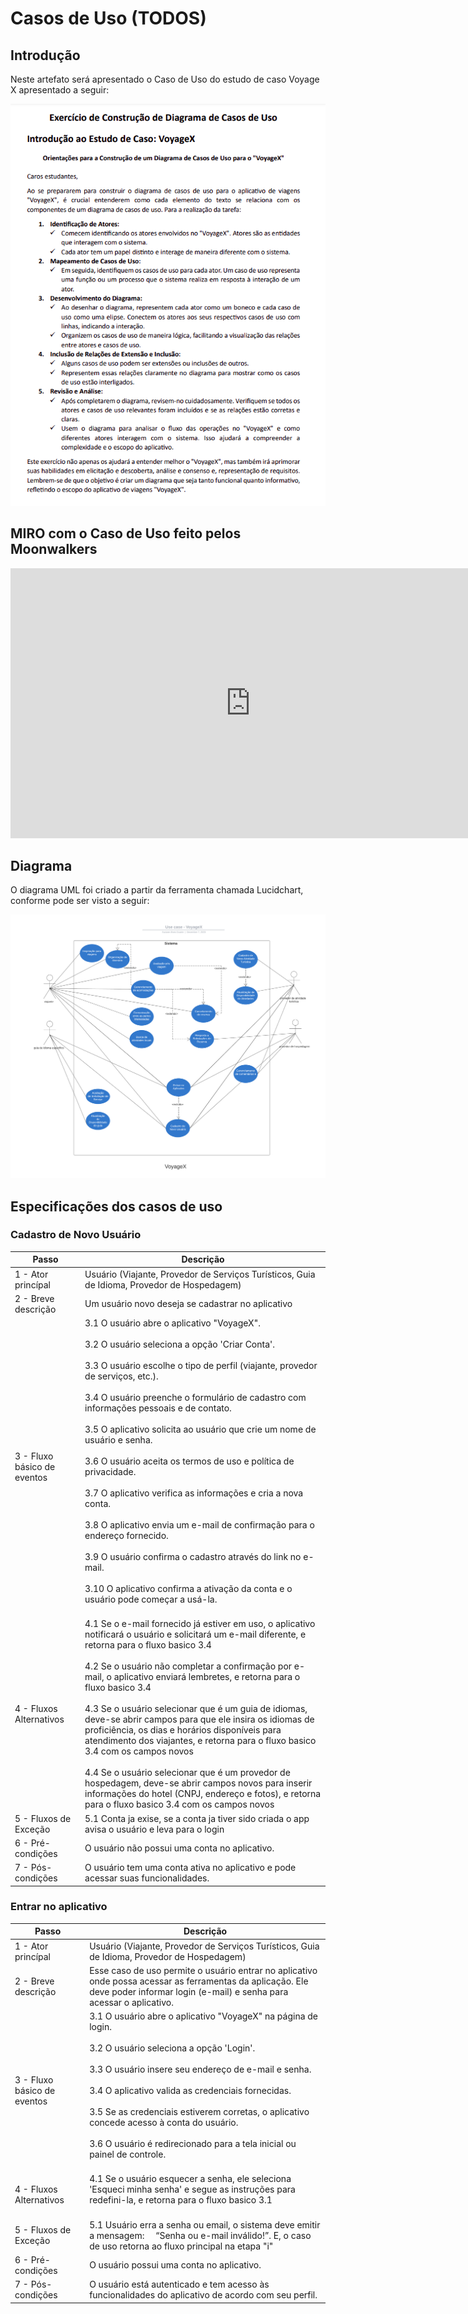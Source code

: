 # Casos de Uso (TODOS)

## Introdução

Neste artefato será apresentado o Caso de Uso do estudo de caso Voyage X apresentado a seguir: 

![](../assets/images/voyagex.png)


## **MIRO com o Caso de Uso feito pelos Moonwalkers**

<iframe width="768" height="432" src="https://miro.com/app/board/uXjVNHcKX9Y=/" frameborder="0" scrolling="no" allow="fullscreen; clipboard-read; clipboard-write" allowfullscreen></iframe>

## Diagrama 

O diagrama UML foi criado a partir da ferramenta chamada Lucidchart, conforme pode ser visto a seguir: 

![](../assets/images/use-case.png)

## Especificações dos casos de uso 


### Cadastro de Novo Usuário

|Passo|Descrição|
|---|---|
|1 - Ator princípal| Usuário (Viajante, Provedor de Serviços Turísticos, Guia de Idioma, Provedor de Hospedagem)|
|2 - Breve descrição|Um usuário novo deseja se cadastrar no aplicativo|
|3 - Fluxo básico de eventos|3.1 O usuário abre o aplicativo "VoyageX".<br><br>3.2 O usuário seleciona a opção 'Criar Conta'.<br><br>3.3 O usuário escolhe o tipo de perfil (viajante, provedor de serviços, etc.).<br><br>3.4 O usuário preenche o formulário de cadastro com informações pessoais e de contato.<br><br>3.5 O aplicativo solicita ao usuário que crie um nome de usuário e senha.<br><br>3.6 O usuário aceita os termos de uso e política de privacidade.<br><br>3.7 O aplicativo verifica as informações e cria a nova conta.<br><br>3.8 O aplicativo envia um e-mail de confirmação para o endereço fornecido.<br><br>3.9 O usuário confirma o cadastro através do link no e-mail.<br><br>3.10 O aplicativo confirma a ativação da conta e o usuário pode começar a usá-la.<br><br>|
|4 - Fluxos Alternativos|4.1 Se o e-mail fornecido já estiver em uso, o aplicativo notificará o usuário e solicitará um e-mail diferente, e retorna para o fluxo basico 3.4<br><br>4.2 Se o usuário não completar a confirmação por e-mail, o aplicativo enviará lembretes, e retorna para o fluxo basico 3.4<br><br>4.3 Se o usuário selecionar que é um guia de idiomas, deve-se abrir campos para que ele insira os idiomas de proficiência, os dias e horários disponíveis para atendimento dos viajantes, e retorna para o fluxo basico 3.4 com os campos novos<br><br>4.4 Se o usuário selecionar que é um provedor de hospedagem, deve-se abrir campos novos para inserir informações do hotel (CNPJ, endereço e fotos), e retorna para o fluxo basico 3.4 com os campos novos|
|5 - Fluxos de Exceção|5.1 Conta ja exise, se a conta ja tiver sido criada o app avisa o usuário e leva para o login|
|6 - Pré-condições|O usuário não possui uma conta no aplicativo.|
|7 - Pós-condições|O usuário tem uma conta ativa no aplicativo e pode acessar suas funcionalidades.|

### Entrar no aplicativo

|Passo|Descrição|
|---|---|
|1 - Ator princípal| Usuário (Viajante, Provedor de Serviços Turísticos, Guia de Idioma, Provedor de Hospedagem)|
|2 - Breve descrição|Esse caso de uso permite o usuário entrar no aplicativo onde possa acessar as ferramentas da aplicação. Ele deve poder informar login (e-mail) e senha para acessar o aplicativo.|
|3 - Fluxo básico de eventos|3.1 O usuário abre o aplicativo "VoyageX" na página de login.<br><br>3.2 O usuário seleciona a opção 'Login'.<br><br>3.3 O usuário insere seu endereço de e-mail e senha.<br><br>3.4 O aplicativo valida as credenciais fornecidas.<br><br>3.5 Se as credenciais estiverem corretas, o aplicativo concede acesso à conta do usuário.<br><br>3.6 O usuário é redirecionado para a tela inicial ou painel de controle.<br><br>|
|4 - Fluxos Alternativos|4.1 Se o usuário esquecer a senha, ele seleciona 'Esqueci minha senha' e segue as instruções para redefini-la, e retorna para o fluxo basico 3.1<br><br>|
|5 - Fluxos de Exceção|5.1 Usuário erra a senha ou email, o sistema deve emitir a mensagem:  “Senha ou e-mail inválido!”. E, o caso de uso retorna ao fluxo principal na etapa "i"|
|6 - Pré-condições|O usuário possui uma conta no aplicativo.|
|7 - Pós-condições|O usuário está autenticado e tem acesso às funcionalidades do aplicativo de acordo com seu perfil.|